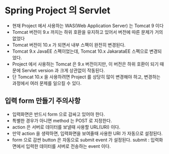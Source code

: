 # Spring Project 의 Servlet 
- 현재 Project 에서 사용하는 WAS(Web Application Server) 는 Tomcat 9 이다
- Tomcat 버전이 9.x 까지는 하위 호환을 유지하고 있어서 버전에 따른 문제가 거의 없었다
- Tomcat 버전이 10.x 가 되면서 내부 스팩이 완전히 변경된다.
- Tomcat 9.x JavaEE 스펙이었는데, Tomcat 10.x JakarataEE 스펙으로 변경되었다.
- Project 에서 사용하는 Tomcat 은 9.x 버전이지만, 이 버전은 하위 호환이 되기 때문에 Servlet version 과 크게 상관없이 작동된다.
- 단 Tomcat 10.x 을 사용하려면 Project 를 상당히 많이 변경해야 하고, 변경하는 과정에서 여러 문제를 일으킬 수 있다.

## 입력 form 만들기 주의사항
- 입력화면은 반드시 form 으로 감싸고 있어야 한다.
- 특별한 경우가 아니면 method 는 POST 로 지정한다.
- action 은 서버로 데이터를 보낼때 사용할 URL(URI) 이다.
- 만약 action 을 생략하면, 입력화면을 보여줄때 사용한 URI 가 자동으로 설정된다.
- form 으로 감싼 button 은 자동으로 submit event 가 설정된다. submit : 입력화면에서 입력한 데이터를 서버로 전송하는 event 이다.
